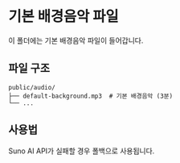 # 기본 배경음악 파일

이 폴더에는 기본 배경음악 파일이 들어갑니다.

## 파일 구조
```
public/audio/
├── default-background.mp3  # 기본 배경음악 (3분)
└── ...
```

## 사용법
Suno AI API가 실패할 경우 폴백으로 사용됩니다.

